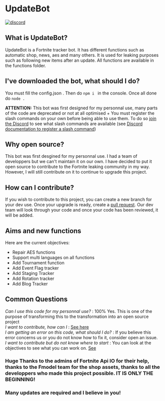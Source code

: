 # UpdateBot

<p align="left">
<a href="https://discord.gg/6WS8N4uMh3"><img src="https://img.shields.io/badge/Discord-ArtLeaks-%237289DA?style=flat&logo=discord" alt="discord"/></a>

</p>

## What is UpdateBot?
UpdateBot is a Fortnite tracker bot. It has different functions such as automatic shop, news, aes and many others. It is used for leaking purposes such as following new items after an update. All functions are available in the functions folder.

## I've downloaded the bot, what should I do?
You must fill the config.json . Then do ``npm i `` in the console. Once all done do ``node .``

**ATTENTION:** This bot was first designed for my personnal use, many parts of the code are deprecated or not at all optimised + You must register the slash commands on your own before being able to use them. To do so [join the Discord](https://discord.gg/6WS8N4uMh3) to see what slash commands are available (see [Discord documentation to register a slash command](https://discordjs.guide/interactions/registering-slash-commands.html#options))

## Why open source?
This bot was first desgined for my personnal use. I had a team of developpers but we can't maintain it on our own. I have decided to put it open source to contribute to the Fortnite leaking community in my way. However, I will still contribute on it to continue to upgrade this project.

## How can I contribute?
If you wish to contribute to this project, you can create a new branch for your dev use. Once your upgrade is ready, create a [pull request]("../../pulls"). Our dev team will look through your code and once your code has been reviewed, it will be added.

## Aims and new functions
Here are the current objectives: 

- Repair AES functions
- Support multi languages on all functions
- Add Tournament function
- Add Event Flag tracker
- Add Staging Tracker
- Add Rotation tracker
- Add Blog Tracker

## Common Questions
*Can I use this code for my personnal use?* : 100% Yes. This is one of the purpose of transforming this to the transformation into an open source project<br/> 
*I want to contribute, how can I* : [See here](https://github.com/Artlfmj/updatebot/blob/master/README.md#how-can-i-contribute)<br/>
*I am getting an error on this code, what should I do?* : If you believe this error concerns us or you do not know how to fix it, consider open an issue.<br/>
*I want to contribute but do not know where to start* : You can look at the objectives to see what you can work on. [See](https://github.com/Artlfmj/updatebot/blob/master/README.md#aims-and-new-functions)<br/>

### Huge Thanks to the admins of Fortnite Api IO for their help, thanks to the Fmodel team for the shop assets, thanks to all the developpers who made this project possible. IT IS ONLY THE BEGINNING!

### Many updates are required and I believe in you!
